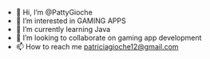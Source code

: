 - 👋 Hi, I’m @PattyGioche
- 👀 I’m interested in GAMING APPS
- 🌱 I’m currently learning Java
- 💞️ I’m looking to collaborate on gaming app development
- 📫 How to reach me patriciagioche12@gmail.com

<!---
PattyGioche/PattyGioche is a ✨ special ✨ repository because its `README.md` (this file) appears on your GitHub profile.
You can click the Preview link to take a look at your changes.
--->
